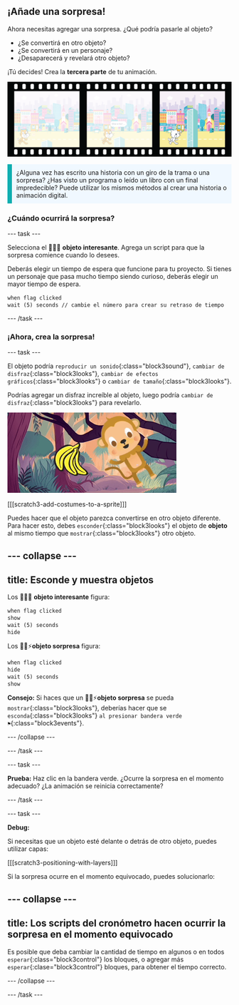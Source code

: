 ## ¡Añade una sorpresa!

Ahora necesitas agregar una sorpresa. ¿Qué podría pasarle al objeto?
- ¿Se convertirá en otro objeto?
- ¿Se convertirá en un personaje?
- ¿Desaparecerá y revelará otro objeto?

¡Tú decides! Crea la **tercera parte** de tu animación.

![Una tira de película con 3 fotogramas. El tercer cuadro está resaltado. El cuadro muestra una escena con un personaje que mira sorprendido a un objeto.](images/surprise.png)

<p style="border-left: solid; border-width:10px; border-color: #0faeb0; background-color: aliceblue; padding: 10px;">
¿Alguna vez has escrito una historia con un giro de la trama o una sorpresa? ¿Has visto un programa o leído un libro con un final impredecible? Puede utilizar los mismos métodos al crear una historia o animación digital. 
</p>

### ¿Cuándo ocurrirá la sorpresa?

--- task ---

Selecciona el 🎂🎾🎁 **objeto interesante**. Agrega un script para que la sorpresa comience cuando lo desees.

Deberás elegir un tiempo de espera que funcione para tu proyecto. Si tienes un personaje que pasa mucho tiempo siendo curioso, deberás elegir un mayor tiempo de espera.

```blocks3
when flag clicked
wait (5) seconds // cambie el número para crear su retraso de tiempo
```

--- /task ---

### ¡Ahora, crea la sorpresa!

--- task ---

El objeto podría `reproducir un sonido`{:class="block3sound"}, `cambiar de disfraz`{:class="block3looks"}, `cambiar de efectos gráficos`{:class="block3looks"} o `cambiar de tamaño`{:class="block3looks"}.

Podrías agregar un disfraz increíble al objeto, luego podría `cambiar de disfraz`{:class="block3looks"} para revelarlo.

![Un fondo desértico con una roca sacudiendose de un lado a otro.](images/bat.gif)

[[[scratch3-add-costumes-to-a-sprite]]]

Puedes hacer que el objeto parezca convertirse en otro objeto diferente. Para hacer esto, debes `esconder`{:class="block3looks"} el objeto de **objeto** al mismo tiempo que `mostrar`{:class="block3looks"} otro objeto.

--- collapse ---
---
title: Esconde y muestra objetos
---

Los 🎂🎾🎁 **objeto interesante** figura:
```blocks3
when flag clicked
show
wait (5) seconds
hide
```

Los 🎷👻⚡**objeto sorpresa** figura:
```blocks3
when flag clicked
hide
wait (5) seconds
show
```

**Consejo:** Si haces que un 🎷👻⚡**objeto sorpresa** se pueda `mostrar`{:class="block3looks"}, deberías hacer que se `esconda`{:class="block3looks"} `al presionar bandera verde ⚑`{:class="block3events"}.

--- /collapse ---

--- /task ---

--- task ---

**Prueba:** Haz clic en la bandera verde. ¿Ocurre la sorpresa en el momento adecuado? ¿La animación se reinicia correctamente?

--- /task ---

--- task ---

**Debug:**

Si necesitas que un objeto esté delante o detrás de otro objeto, puedes utilizar capas:

[[[scratch3-positioning-with-layers]]]

Si la sorpresa ocurre en el momento equivocado, puedes solucionarlo:

--- collapse ---
---
title: Los scripts del cronómetro hacen ocurrir la sorpresa en el momento equivocado
---

Es posible que deba cambiar la cantidad de tiempo en algunos o en todos `esperar`{:class="block3control"} los bloques, o agregar más `esperar`{:clase="block3control"} bloques, para obtener el tiempo correcto.

--- /collapse ---

--- /task ---

